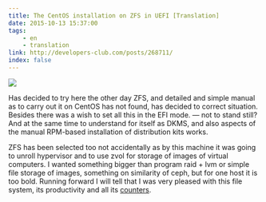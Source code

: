 ```yaml
---
title: The CentOS installation on ZFS in UEFI [Translation]
date: 2015-10-13 15:37:00
tags: 
    - en
    - translation
link: http://developers-club.com/posts/268711/
index: false
---
```


![](https://habrastorage.org/files/fcc/619/ae4/fcc619ae4bb7418980f542ed02978583.png)

Has decided to try here the other day ZFS, and detailed and simple manual as to carry out it on CentOS has not found, has decided to correct situation. Besides there was a wish to set all this in the EFI mode. — not to stand still? And at the same time to understand for itself as DKMS, and also aspects of the manual RPM-based installation of distribution kits works.

ZFS has been selected too not accidentally as by this machine it was going to unroll hypervisor and to use zvol for storage of images of virtual computers. I wanted something bigger than program raid + lvm or simple file storage of images, something on similarity of ceph, but for one host it is too bold. Running forward I will tell that I was very pleased with this file system, its productivity and all its [counters](http://xgu.ru/wiki/ZFS#.D0.A2.D0.B5.D1.85.D0.BD.D0.B8.D1.87.D0.B5.D1.81.D0.BA.D0.B8.D0.B5_.D0.B2.D0.BE.D0.B7.D0.BC.D0.BE.D0.B6.D0.BD.D0.BE.D1.81.D1.82.D0.B8_ZFS).
<!-- more -->
